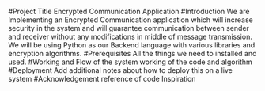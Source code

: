 #Project Title 
Encrypted Communication Application 
#Introduction
We are Implementing an Encrypted Communication application which will increase security in the system and will guarantee communication between sender and receiver without any modifications in middle of message transmission. We will be using Python as our Backend language with various libraries and encryption algorithms.
#Prerequisites
All the things we need to installed and used.
#Working and Flow of the system
working of the code and algorithm
#Deployment
Add additional notes about how to deploy this on a live system
#Acknowledgement
reference of code 
Inspiration


